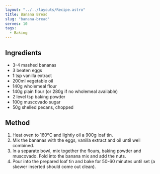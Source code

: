 ```yaml
---
layout: "../../layouts/Recipe.astro"
title: Banana Bread
slug: "banana-bread"
serves: 10
tags:
  - Baking
---
```


## Ingredients

- 3-4 mashed bananas
- 3 beaten eggs
- 1 tsp vanilla extract
- 200ml vegetable oil
- 140g wholemeal flour
- 140g plain flour (or 280g if no wholemeal available)
- 2 level tsp baking powder
- 100g muscovado sugar
- 50g shelled pecans, chopped

## Method

1. Heat oven to 160ºC and lightly oil a 900g loaf tin.
1. Mix the bananas with the eggs, vanilla extract and oil until well combined.
1. In a separate bowl, mix together the flours, baking powder and muscovado. Fold into the banana mix and add the nuts.
1. Pour into the prepared loaf tin and bake for 50-60 minutes until set (a skewer inserted should come out clean).